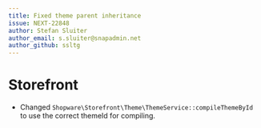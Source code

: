 ```yaml
---
title: Fixed theme parent inheritance
issue: NEXT-22848
author: Stefan Sluiter
author_email: s.sluiter@snapadmin.net
author_github: ssltg
---
```

# Storefront
* Changed `Shopware\Storefront\Theme\ThemeService::compileThemeById` to use the correct themeId for compiling.
